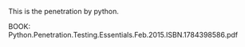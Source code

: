 This is the penetration by python.

BOOK:
Python.Penetration.Testing.Essentials.Feb.2015.ISBN.1784398586.pdf